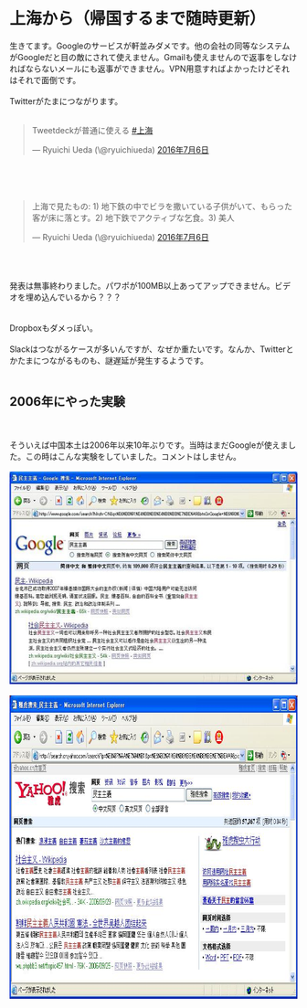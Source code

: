 # 上海から（帰国するまで随時更新）
生きてます。Googleのサービスが軒並みダメです。他の会社の同等なシステムがGoogleだと目の敵にされて使えません。Gmailも使えませんので返事をしなければならないメールにも返事ができません。VPN用意すればよかったけどそれはそれで面倒です。<br />
<br />
Twitterがたまにつながります。<br />
<br />
<blockquote class="twitter-tweet" data-lang="ja"><p lang="ja" dir="ltr">Tweetdeckが普通に使える <a href="https://twitter.com/hashtag/%E4%B8%8A%E6%B5%B7?src=hash">#上海</a></p>&mdash; Ryuichi Ueda (\@ryuichiueda) <a href="https://twitter.com/ryuichiueda/status/750518402792382465">2016年7月6日</a></blockquote><br />
<script async src="//platform.twitter.com/widgets.js" charset="utf-8"></script><br />
<br />
<blockquote class="twitter-tweet" data-lang="ja"><p lang="ja" dir="ltr">上海で見たもの: 1) 地下鉄の中でビラを撒いている子供がいて、もらった客が床に落とす。2) 地下鉄でアクティブな乞食。3) 美人</p>&mdash; Ryuichi Ueda (\@ryuichiueda) <a href="https://twitter.com/ryuichiueda/status/750516626064236545">2016年7月6日</a></blockquote><br />
<script async src="//platform.twitter.com/widgets.js" charset="utf-8"></script><br />
<br />
発表は無事終わりました。パワポが100MB以上あってアップできません。ビデオを埋め込んでいるから？？？<br />
<br />
<br />
Dropboxもダメっぽい。<br />
<br />
Slackはつながるケースが多いんですが、なぜか重たいです。なんか、Twitterとかたまにつながるものも、謎遅延が発生するようです。<br />
<br />
<h2>2006年にやった実験</h2><br />
<br />
そういえば中国本土は2006年以来10年ぶりです。当時はまだGoogleが使えました。この時はこんな実験をしていました。コメントはしません。<br />
<br />
<a href="c25d4791db6a8c84f870bb40082ac29f.jpg"><img src="c25d4791db6a8c84f870bb40082ac29f.jpg" alt="民主主義_谷歌" width="597" height="372" class="aligncenter size-full wp-image-8517" /></a><br />
<br />
<a href="d203819ae3b5a84555397944ce8ab24d.jpg"><img src="d203819ae3b5a84555397944ce8ab24d.jpg" alt="民主主義" width="852" height="531" class="aligncenter size-full wp-image-8519" /></a>
